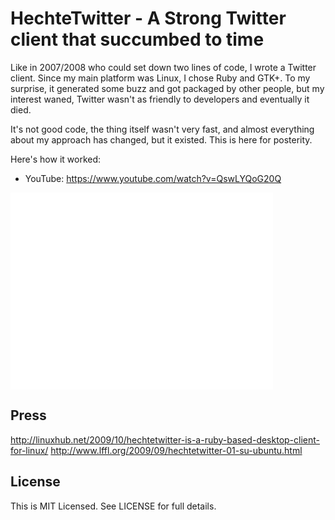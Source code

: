 # HechteTwitter - A Strong Twitter client that succumbed to time

Like in 2007/2008 who could set down two lines of code, I wrote a Twitter client. Since my main platform was Linux, I chose Ruby and GTK+. To my surprise, it generated some buzz and got packaged by other people, but my interest waned, Twitter wasn't as friendly to developers and eventually it died.

It's not good code, the thing itself wasn't very fast, and almost everything about my approach has changed, but it existed. This is here for posterity.

Here's how it worked:

* YouTube: https://www.youtube.com/watch?v=QswLYQoG20Q

<iframe width="420" height="315" src="//www.youtube.com/embed/QswLYQoG20Q" frameborder="0" allowfullscreen></iframe>

## Press

http://linuxhub.net/2009/10/hechtetwitter-is-a-ruby-based-desktop-client-for-linux/
http://www.lffl.org/2009/09/hechtetwitter-01-su-ubuntu.html

## License

This is MIT Licensed. See LICENSE for full details.

